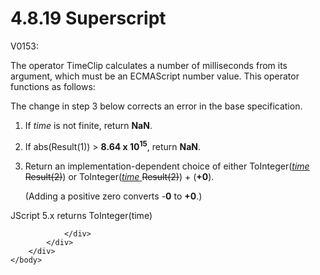 <html dir="LTR" xmlns:mshelp="http://msdn.microsoft.com/mshelp" xmlns:ddue="http://ddue.schemas.microsoft.com/authoring/2003/5" xmlns:xlink="http://www.w3.org/1999/xlink" xmlns:tool="http://www.microsoft.com/tooltip">
    <head>
        <meta http-equiv="Content-Type" content="text/html; CHARSET=utf-8"></meta>
        <meta name="save" content="history"></meta>
        <title>4.8.19 Superscript</title>
        <xml>
            <mshelp:toctitle title="4.8.19 Superscript"></mshelp:toctitle>
            <mshelp:rltitle title="[MS-CANARYBLOCK]: Superscript"></mshelp:rltitle>
            <mshelp:keyword index="A" term="39ac051f-1208-4dc1-960e-c429d19255ad"></mshelp:keyword>
            <mshelp:attr name="DCSext.ContentType" value="open specification"></mshelp:attr>
            <mshelp:attr name="AssetID" value="39ac051f-1208-4dc1-960e-c429d19255ad"></mshelp:attr>
            <mshelp:attr name="TopicType" value="kbRef"></mshelp:attr>
            <mshelp:attr name="DCSext.Title" value="[MS-CANARYBLOCK]: Superscript" />
        </xml>
    </head>
    <body>
        <div id="header">
            <h1 class="heading">4.8.19 Superscript</h1>
        </div>
        <div id="mainSection">
            <div id="mainBody">
                <div id="allHistory" class="saveHistory"></div>
                <div id="sectionSection0" class="section" name="collapseableSection">
                    

<p>V0153:</p>

<p>The operator TimeClip calculates a
number of milliseconds from its argument, which must be an ECMAScript number
value. This operator functions as follows:</p>

<div>

<p>The change in step 3 below corrects an error in
the base specification.</p>

</div>

<ol><li><p><span>    </span>If <i>time</i>
is not finite, return <b>NaN</b>.</p>

</li><li><p><span>    </span>If
abs(Result(1)) &gt; <b>8.64 x 10<sup>15</sup></b>, return <b>NaN</b>.</p>

</li><li><p><span>    </span>Return an
implementation-dependent choice of either ToInteger(<i><u>time</u></i> <s>Result(2)</s>)
or ToInteger(<i><u>time</u></i><u> </u><s>Result(2)</s>) + (<b>+0</b>).</p>

<p>(Adding a positive zero converts -<b>0</b>
to <b>+0</b>.)</p>

</li></ol><div>

<p>JScript 5.x returns ToInteger(time)</p>

</div>


                </div>
            </div>
        </div>
    </body>
</html>